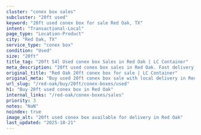 ```yaml
---
cluster: "conex box sales"
subcluster: "20ft used"
keyword: "20ft used conex box for sale Red Oak, TX"
intent: "Transactional-Local"
page_type: "Location-Product"
city: "Red Oak, TX"
service_type: "conex box"
condition: "Used"
size: "20ft"
title_tag: "20ft 54l Used conex box Sales in Red Oak | LC Container"
meta_description: "20ft used conex box sales in Red Oak. Fast delivery, competitive pricing. Serving conex boxes area. Quote ID: BE9. Call (214) 524-4168 for your free quote today."
original_title: "Red Oak 20ft conex box for sale | LC Container"
original_meta: "Buy used 20ft conex box sale with local delivery in Red Oak, TX. LC Container — local Since 2003. Request a fast quote today."
url_slug: "/red-oak/buy/20ft/conex-boxes/used"
h1: "Buy 20ft used conex box in Red Oak"
internal_links: "/red-oak/conex-boxes/sales"
priority: 3
notes: "NaN"
noindex: true
image_alt: "20ft used conex box available for delivery in Red Oak"
last_updated: "2025-10-21"
---
```


<!-- TODO: Add unique city/inventory copy, images, and internal links here. -->
